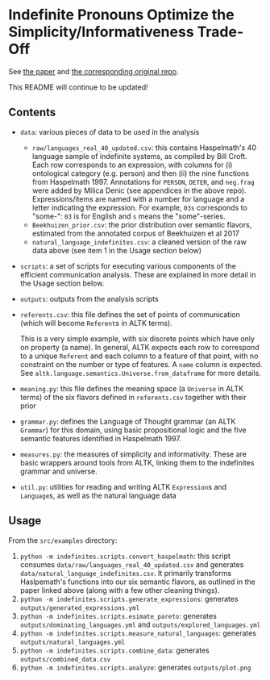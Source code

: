 # Indefinite Pronouns Optimize the Simplicity/Informativeness Trade-Off

See [the paper](https://doi.org/10.1111/cogs.13142) and [the corresponding original repo](https://github.com/milicaden/indefinite-pronouns-simplicity-informativeness).

This README will continue to be updated!

## Contents

- `data`: various pieces of data to be used in the analysis
    - `raw/languages_real_40_updated.csv`: this contains Haspelmath's 40 language sample of indefinite systems, as compiled by Bill Croft.  Each row corresponds to an expression, with columns for (i) ontological category (e.g. person) and then (ii) the nine functions from Haspelmath 1997.  Annotations for `PERSON`, `DETER`, and `neg.frag` were added by Milica Denic (see appendices in the above repo). Expressions/items are named with a number for language and a letter indicating the expression.  For example, `03s` corresponds to "some-": `03` is for English and `s` means the "some"-series.
    - `Beekhuizen_prior.csv`: the prior distribution over semantic flavors, estimated from the annotated corpus of Beekhuizen et al 2017
    - `natural_language_indefinites.csv`: a cleaned version of the raw data above (see item 1 in the Usage section below)
- `scripts`: a set of scripts for executing various components of the efficient communication analysis.  These are explained in more detail in the Usage section below.
- `outputs`: outputs from the analysis scripts
- `referents.csv`: this file defines the set of points of communication (which will become `Referent`s in ALTK terms).

    This is a very simple example, with six discrete points which have only on property (a name).  In general, ALTK expects each row to correspond to a unique `Referent` and each column to a feature of that point, with no constraint on the number or type of features.  A `name` column is expected.  See `altk.language.semantics.Universe.from_dataframe` for more details.
- `meaning.py`: this file defines the meaning space (a `Universe` in ALTK terms) of the six flavors defined in `referents.csv` together with their prior
- `grammar.py`: defines the Language of Thought grammar (an ALTK `Grammar`) for this domain, using basic propositional logic and the five semantic features identified in Haspelmath 1997.
- `measures.py`: the measures of simplicity and informativity.  These are basic wrappers around tools from ALTK, linking them to the indefinites grammar and universe.
- `util.py`: utilities for reading and writing ALTK `Expression`s and `Language`s, as well as the natural language data

## Usage

From the `src/examples` directory:
1. `python -m indefinites.scripts.convert_haspelmath`: this script consumes `data/raw/languages_real_40_updated.csv` and generates `data/natural_language_indefinites.csv`.  It primarily transforms Haslpemath's functions into our six semantic flavors, as outlined in the paper linked above (along with a few other cleaning things).
2. `python -m indefinites.scripts.generate_expressions`: generates `outputs/generated_expressions.yml`
3. `python -m indefinites.scripts.esimate_pareto`: generates `outputs/dominating_languages.yml` and `outputs/explored_languages.yml`
4. `python -m indefinites.scripts.measure_natural_languages`: generates `outputs/natural_languages.yml`
5. `python -m indefinites.scripts.combine_data`: generates `outputs/combined_data.csv`
6. `python -m indefinites.scripts.analyze`: generates `outputs/plot.png`
